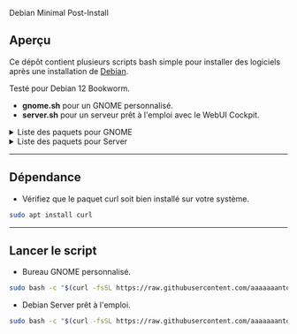 Debian Minimal Post-Install

## Aperçu

Ce dépôt contient plusieurs scripts bash simple pour installer des logiciels après une installation de [Debian](https://www.debian.org/).

Testé pour Debian 12 Bookworm.

- **gnome.sh** pour un GNOME personnalisé.
- **server.sh** pour un serveur prêt à l'emploi avec le WebUI Cockpit.


<details closed><summary>Liste des paquets pour GNOME</summary>

* 

</details>

<details closed><summary>Liste des paquets pour Server</summary>

* Cockpit
* Curl
* Btrfs
* lvm2
* mdadm
* SSH
* Rsync
* Ufw
* Vim
* XFS

</details>

---

## Dépendance

* Vérifiez que le paquet curl soit bien installé sur votre système.

```sh
sudo apt install curl
```

---

## Lancer le script

* Bureau GNOME personnalisé.
```sh
sudo bash -c "$(curl -fsSL https://raw.githubusercontent.com/aaaaaaantoine/debian-post-install/main/gnom.sh.sh)" 
```

* Debian Server prêt à l'emploi.
```sh
sudo bash -c "$(curl -fsSL https://raw.githubusercontent.com/aaaaaaantoine/debian-post-install/main/server.sh)" 
```
